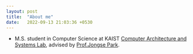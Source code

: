 ```yaml
---
layout: post
title:  "About me"
date:   2022-09-13 21:03:36 +0530
---
```

- M.S. student in Computer Science at KAIST [Computer Architecture and Systems Lab][casys], advised by [Prof.Jongse Park][jspark]. 

[jspark]: https://jongse-park.github.io
[casys]: https://casyslab.kaist.ac.kr